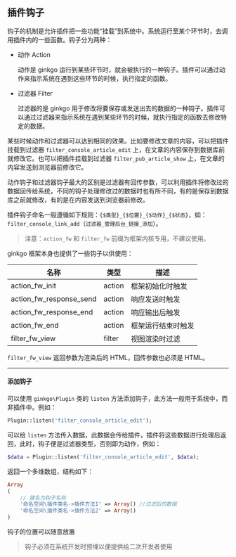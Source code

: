 ## 插件钩子

钩子的机制是允许插件把一些功能“挂载”到系统中。系统运行至某个环节时，去调用插件内的一些函数。钩子分为两种：

* 动作 Action

    动作是 ginkgo 运行到某些环节时，就会被执行的一种钩子。插件可以通过动作来指示系统在遇到这些环节的时候，执行指定的函数。

* 过滤器 Filter

    过滤器的是 ginkgo 用于修改将要保存或发送出去的数据的一种钩子。插件可以通过过滤器来指示系统在遇到某些环节的时候，就执行指定的函数去修改特定的数据。

某些时候动作和过滤器可以达到相同的效果。比如要修改文章的内容，可以把插件挂载到过滤器 `filter_console_article_edit` 上，在文章的内容保存到数据库前就修改它。也可以把插件挂载到过滤器 `filter_pub_article_show` 上，在文章的内容发送到浏览器前修改它。

动作钩子和过滤器钩子最大的区别是过滤器有回传参数，可以利用插件将修改过的数据回传给系统，不同的钩子处理修改过的数据时也有所不同，有的是保存到数据库之前就修改，有的是在内容发送到浏览器前修改。

插件钩子命名一般遵循如下规则：`{$类型}_{$位置}_{$动作}_{$状态}`，如：`filter_console_link_add`（`过滤器_管理后台_链接_添加`）。

> 注意：`action_fw` 和 `filter_fw` 前缀为框架内核专用，不建议使用。

ginkgo 框架本身也提供了一些钩子以供使用：

| 名称 | 类型 | 描述 |
| - | - | - |
| action_fw_init | action | 框架初始化时触发 |
| action_fw_response_send | action | 响应发送时触发 |
| action_fw_response_end | action | 响应输出后触发 |
| action_fw_end | action | 框架运行结束时触发 |
| filter_fw_view | filter | 视图渲染时过滤 |

`filter_fw_view` 返回参数为渲染后的 HTML，回传参数也必须是 HTML。

----------

#### 添加钩子

可以使用 `ginkgo\Plugin` 类的 `listen` 方法添加钩子，此方法一般用于系统中，而非插件中。例如：

``` php
Plugin::listen('filter_console_article_edit');
```

可以给 `listen` 方法传入数据，此数据会传给插件，插件将这些数据进行处理后返回，此时，钩子便是过滤器类型，否则即为动作，例如：

``` php
$data = Plugin::listen('filter_console_article_edit', $data);
```

返回一个多维数组，结构如下：


``` php
Array
(
    // 键名为钩子名称
    '命名空间\插件类名->插件方法1' => Array() //过滤后的数据
    '命名空间\插件类名->插件方法2' => Array()
)
```

钩子的位置可以随意放置

> 钩子必须在系统开发时预埋以便提供给二次开发者使用